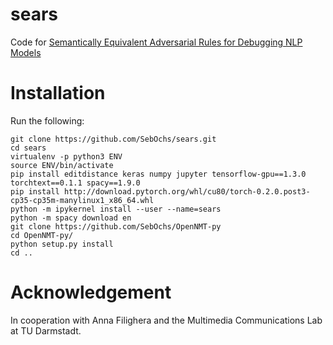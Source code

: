 # sears
Code for [Semantically Equivalent Adversarial Rules for Debugging NLP Models](https://homes.cs.washington.edu/~marcotcr/acl18.pdf)

# Installation
Run the following:
```
git clone https://github.com/SebOchs/sears.git
cd sears
virtualenv -p python3 ENV
source ENV/bin/activate
pip install editdistance keras numpy jupyter tensorflow-gpu==1.3.0 torchtext==0.1.1 spacy==1.9.0
pip install http://download.pytorch.org/whl/cu80/torch-0.2.0.post3-cp35-cp35m-manylinux1_x86_64.whl
python -m ipykernel install --user --name=sears
python -m spacy download en
git clone https://github.com/SebOchs/OpenNMT-py
cd OpenNMT-py/
python setup.py install
cd ..
```
# Acknowledgement
In cooperation with Anna Filighera and the Multimedia Communications Lab at TU Darmstadt.
